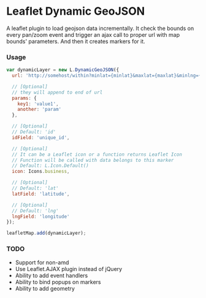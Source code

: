 # Leaflet Dynamic GeoJSON

A leaflet plugin to load geojson data incrementally. It check the bounds on every pan/zoom event and trigger an ajax call to proper url with map bounds' parameters. And then it creates markers for it.

### Usage
```javascript
var dynamicLayer = new L.DynamicGeoJSON({
  url: 'http://somehost/within?minlat={minlat}&maxlat={maxlat}&minlng={minlng}&maxlng={maxlng}',

  // [Optional]
  // they will append to end of url 
  params: { 
    key1: 'value1',
    another: 'param'
  },

  // [Optional]
  // Default: 'id'
  idField: 'unique_id',

  // [Optional] 
  // It can be a Leaflet icon or a function returns Leaflet Icon
  // Function will be called with data belongs to this marker
  // Default: L.Icon.Default()
  icon: Icons.business,

  // [Optional]
  // Default: 'lat'
  latField: 'latitude',

  // [Optional]
  // Default: 'lng'
  lngField: 'longitude'
});

leafletMap.add(dynamicLayer);
```

### TODO
* Support for non-amd
* Use Leaflet.AJAX plugin instead of jQuery
* Ability to add event handlers
* Ability to bind popups on markers
* Ability to add geometry
